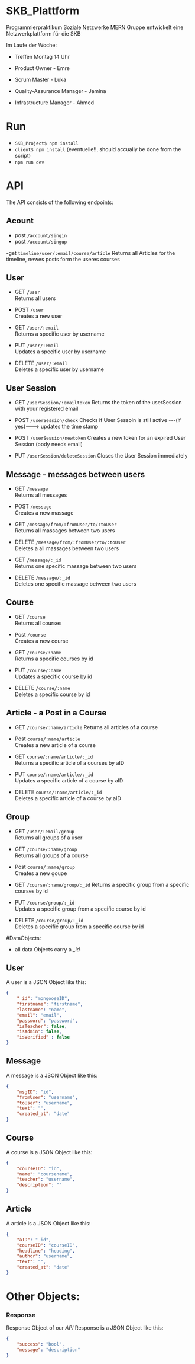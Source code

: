 # SKB_Plattform
Programmierpraktikum Soziale Netzwerke MERN Gruppe entwickelt eine Netzwerkplattform für die SKB

Im Laufe der Woche:
- Treffen Montag 14 Uhr

- Product Owner - Emre
- Scrum Master - Luka
- Quality-Assurance Manager - Jamina
- Infrastructure Manager - Ahmed

# Run

- `SKB_Project$ npm install`
- `client$ npm install` (eventuelle!!, should accually be done from the script)
- `npm run dev`

# API

The API consists of the following endpoints:

## Acount

- post `/account/singin`
- post `/account/singup`

-get `timeline/user/:email/course/article` 
Returns all Articles for the timeline, newes posts form the useres courses

## User

- GET `/user`  
Returns all users

- POST `/user`  
Creates a new user

- GET `/user/:email`  
Returns a specific user by username

- PUT `/user/:email`  
Updates a specific user by username

- DELETE `/user/:email`  
Deletes a specific user by username


## User Session

- GET `/userSession/:emailtoken`
Returns the token of the userSession with your registered email

- POST `/userSession/check`
Checks if User Sessoin is still active ---(if yes)---> updates the time stamp

- POST `/userSession/newtoken`
Creates a new token for an expired User Session (body needs email)

- PUT `/userSession/deleteSession`
Closes the User Session immediately


## Message - messages between users

- GET `/message`  
Returns all messages

- POST `/message`  
Creates a new massage

- GET `/message/from/:fromUser/to/:toUser`  
Returns all massages between two users

<!--- - PUT `/user/:id/message/:msgID`  
Updates a specific massage of a user by msgID --->

- DELETE `/message/from/:fromUser/to/:toUser`  
Deletes a all massages between two users

- GET `/message/:_id`  
Returns one specific massage between two users

- DELETE `/message/:_id`  
Deletes one specific massage between two users


## Course

- GET `/course`  
Returns all courses

- Post `/course`  
Creates a new course

- GET `/course/:name`  
Returns a specific courses by id

- PUT `/course/:name`  
Updates a specific course by id

- DELETE `/course/:name`  
Deletes a specific course by id

## Article - a Post in a Course
<!--
- GET `/article`
Returns all articles -->

- GET `/course/:name/article`
Returns all articles of a course

- Post `course/:name/article`  
Creates a new article of a course

- GET `course/:name/article/:_id`  
Returns a specific article of a courses by aID

- PUT `course/:name/article/:_id`  
Updates a specific article of a course by aID

- DELETE `course/:name/article/:_id`  
Deletes a specific article of a course by aID

## Group

- GET `/user/:email/group`  
Returns all groups of a user

- GET `/course/:name/group`  
Returns all groups of a course

- Post `course/:name/group`  
Creates a new goupe

- GET `/course/:name/group/:_id`
Returns a specific group from a specific courses by id

- PUT `/course/group/:_id`  
Updates a specific group from a specific course by id

- DELETE `/course/group/:_id`  
Deletes a specific group from a specific course by id

#DataObjects: 
- all data Objects carry a *_id*

## User

A user is a JSON Object like this:

```json
{	
	"_id": "mongooseID",
	"firstname": "firstname",
	"lastname": "name",
	"email": "email",
	"password": "password",
	"isTeacher": false,
	"isAdmin": false,
	"isVerified" : false
}
```

## Message

A message is a JSON Object like this:

```json
{
	"msgID": "id",
	"fromUser": "username",
	"toUser": "username",
	"text": "",
	"created_at": "date"
}
```
## Course

A course is a JSON Object like this:

```json
{
	"courseID": "id",
	"name": "coursename",
	"teacher": "username",
	"description": ""
}
```
## Article

A article is a JSON Object like this:

```json
{
	"aID": "_id",
	"courseID": "courseID",
	"headline": "heading",
	"author": "username",
	"text": "",
	"created_at": "date"
}
```

# Other Objects:  

### Response

Response Object of our _API_ 
Response is a JSON Object like this:

```json
{
	"success": "bool",
	"message": "description"
}
```
